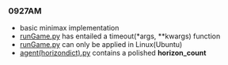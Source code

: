 ### 0927AM
- basic minimax implementation  
- [runGame.py](./runGame.py) has entailed a timeout(*args, **kwargs) function  
- [runGame.py](./runGame.py) can only be applied in Linux(Ubuntu)
- [agent(horizondict).py](./agent(horizondict).py) contains a polished **horizon_count**

